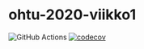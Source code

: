 # ohtu-2020-viikko1
![GitHub Actions](https://github.com/AlaNeponen/ohtu-2020-viikko1/workflows/Java%20CI%20with%20Gradle/badge.svg)
[![codecov](https://codecov.io/gh/AlaNeponen/ohtu-2020-viikko1/branch/main/graph/badge.svg?token=RGYNL41UQ6)](undefined)
